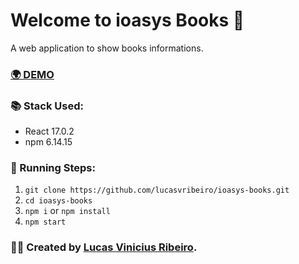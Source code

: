 # Welcome to ioasys Books 📖

A web application to show books informations.

### [🌍 DEMO](https://ioasysbookss.netlify.app/)

### 📚 Stack Used:

- React 17.0.2
- npm 6.14.15

### 🏃 Running Steps:

1. `git clone https://github.com/lucasvribeiro/ioasys-books.git`
2. `cd ioasys-books`
3. `npm i` or `npm install`
4. `npm start`

### 🙅‍♂️ Created by [Lucas Vinicius Ribeiro](https://github.com/lucasvribeiro).
